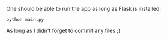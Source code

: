 One should be able to run the app as long as Flask is installed:

	python main.py

As long as I didn't forget to commit any files ;)

